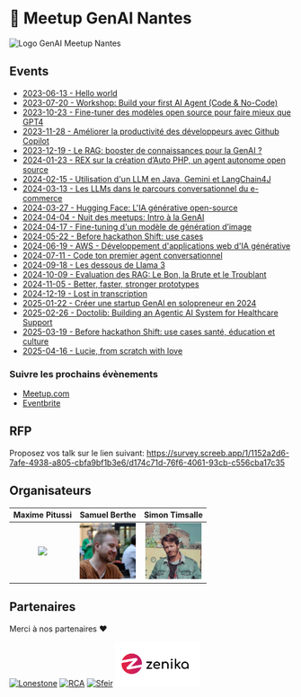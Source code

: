 
# 🧠 Meetup GenAI Nantes

<img width="150" title="Logo GenAI Meetup Nantes" src="./assets/logo.png">

## Events

- [2023-06-13 - Hello world](./S1E01%20-%20Hello%20world/)
- [2023-07-20 - Workshop: Build your first AI Agent (Code & No-Code)](./S1E02%20-%20Workshop%20langchain/)
- [2023-10-23 - Fine-tuner des modèles open source pour faire mieux que GPT4](./S2E1%20-%20Crisp/)
- [2023-11-28 - Améliorer la productivité des développeurs avec Github Copilot](./S2E02%20-%20Github%20Copilot/)
- [2023-12-19 - Le RAG: booster de connaissances pour la GenAI ?](./S2E03%20-%20Devana/)
- [2024-01-23 - REX sur la création d’Auto PHP, un agent autonome open source](./S2E04%20-%20Theodo/)
- [2024-02-15 - Utilisation d'un LLM en Java, Gemini et LangChain4J](./S2E05%20-%20Google%20Cloud%20Platform/)
- [2024-03-13 - Les LLMs dans le parcours conversationnel du e-commerce](./S2E06%20-%20iAdvize/)
- [2024-03-27 - Hugging Face: L'IA générative open-source](./S2E07%20-%20Hugging%20Face/)
- [2024-04-04 - Nuit des meetups: Intro à la GenAI](./S2E08%20-%20Nuit%20des%20meetups/)
- [2024-04-17 - Fine-tuning d'un modèle de génération d’image](./S2E09%20-%20Seelab/)
- [2024-05-22 - Before hackathon Shift: use cases](./S2E10%20-%20Hors%20Série%20-%20Before%20Shift/)
- [2024-06-19 - AWS - Développement d'applications web d'IA générative](./S2E11%20-%20AWS/)
- [2024-07-11 - Code ton premier agent conversationnel](./S2E12%20-%20Workshop%20Streamlit%20+%20Langchain/)
- [2024-09-18 - Les dessous de Llama 3](./S3E01%20-%20Meta/)
- [2024-10-09 - Evaluation des RAG: Le Bon, la Brute et le Troublant](./S3E02%20-%20LeBonCoin/)
- [2024-11-05 - Better, faster, stronger prototypes](./S3E03%20-%20Prototypes/)
- [2024-12-19 - Lost in transcription](./S3E04%20-%20Gladia/)
- [2025-01-22 - Créer une startup GenAI en solopreneur en 2024](./S3E05%20-%20Globetrotters/)
- [2025-02-26 - Doctolib: Building an Agentic AI System for Healthcare Support](./S3E06%20-%20Doctolib/)
- [2025-03-19 - Before hackathon Shift: use cases santé, éducation et culture](./S3E07%20-%20Hors%20Série%20-%20Before%20Shift/)
- [2025-04-16 - Lucie, from scratch with love](./S3E08%20-%20Lucie/)

### Suivre les prochains évènements

- [Meetup.com](https://www.meetup.com/generative-ai-nantes)
- [Eventbrite](https://www.eventbrite.com/o/generative-ai-nantes-73163402733)

## RFP

Proposez vos talk sur le lien suivant: https://survey.screeb.app/1/1152a2d6-7afe-4938-a805-cbfa9bf1b3e6/d174c71d-76f6-4061-93cb-c556cba17c35

## Organisateurs

|                                              Maxime Pitussi                                              |                                               Samuel Berthe                                               |                                                        Simon Timsalle                                                        |
| :------------------------------------------------------------------------------------------------------: | :-------------------------------------------------------------------------------------------------------: | :--------------------------------------------------------------------------------------------------------------------------: |
| <a href="https://www.linkedin.com/in/maximepitussi"><img src="assets/team/maxime.webp" width="70px"></a> | <a href="https://www.linkedin.com/in/samuelberthe/"><img src="assets/team/samuel.jpeg" width="100px"></a> | <a href="https://www.linkedin.com/in/simon-timssale-bourrioux-746a1aa5"><img src="assets/team/simon.jpeg" width="100px"></a> |

## Partenaires

Merci à nos partenaires ❤️

<a href="https://www.lonestone.io/"><img width="150" title="Lonestone" src="./assets/partners/lonestone.png"></a>
<a href="https://rca.fr/"><img width="150" title="RCA" src="./assets/partners/rca.png"></a>
<a href="https://sfeir.com"><img width="150" title="Sfeir" src="./assets/partners/sfeir.png"></a>
<a href="https://zenika.com"><img width="150" title="Sfeir" src="./assets/partners/zenika.webp"></a>

